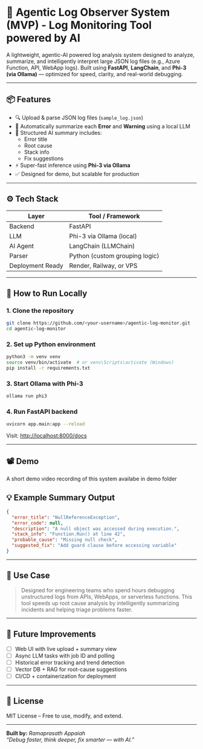 # 🧠 Agentic Log Observer System (MVP) - Log Monitoring Tool powered by AI

A lightweight, agentic-AI powered log analysis system designed to analyze, summarize, and intelligently interpret large JSON log files (e.g., Azure Function, API, WebApp logs). Built using **FastAPI**, **LangChain**, and **Phi-3 (via Ollama)** — optimized for speed, clarity, and real-world debugging.

---

## 📦 Features

- 🔍 Upload & parse JSON log files (`sample_log.json`)
- 🧠 Automatically summarize each **Error** and **Warning** using a local LLM
- 🧾 Structured AI summary includes:
  - Error title
  - Root cause
  - Stack info
  - Fix suggestions
- ⚡ Super-fast inference using **Phi-3 via Ollama**
- ✅ Designed for demo, but scalable for production

---

## ⚙️ Tech Stack

| Layer     | Tool / Framework        |
|-----------|-------------------------|
| Backend   | FastAPI                 |
| LLM       | Phi-3 via Ollama (local)|
| AI Agent  | LangChain (LLMChain)    |
| Parser    | Python (custom grouping logic) |
| Deployment Ready | Render, Railway, or VPS |

---

## 🚀 How to Run Locally

### 1. Clone the repository
```bash
git clone https://github.com/<your-username>/agentic-log-monitor.git
cd agentic-log-monitor
```

### 2. Set up Python environment
```bash
python3 -m venv venv
source venv/bin/activate  # or venv\Scripts\activate (Windows)
pip install -r requirements.txt
```

### 3. Start Ollama with Phi-3
```bash
ollama run phi3
```

### 4. Run FastAPI backend
```bash
uvicorn app.main:app --reload
```

Visit: [http://localhost:8000/docs](http://localhost:8000/docs)

---

## 📽️ Demo

A short demo video recording of this system availabe in demo folder

## 💡 Example Summary Output

```json
{
  "error_title": "NullReferenceException",
  "error_code": null,
  "description": "A null object was accessed during execution.",
  "stack_info": "Function.Run() at line 42",
  "probable_cause": "Missing null check",
  "suggested_fix": "Add guard clause before accessing variable"
}
```

---

## 🎯 Use Case

> Designed for engineering teams who spend hours debugging unstructured logs from APIs, WebApps, or serverless functions. This tool speeds up root cause analysis by intelligently summarizing incidents and helping triage problems faster.

---

## 🌱 Future Improvements

- [ ] Web UI with live upload + summary view
- [ ] Async LLM tasks with job ID and polling
- [ ] Historical error tracking and trend detection
- [ ] Vector DB + RAG for root-cause suggestions
- [ ] CI/CD + containerization for deployment

---

## 📄 License

MIT License – Free to use, modify, and extend.

---

**Built by:** *Ramaprasath Appaiah*  
_“Debug faster, think deeper, fix smarter — with AI.”_